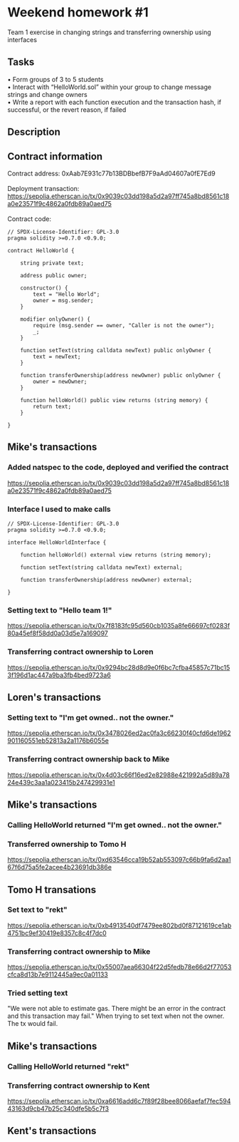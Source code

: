 # Weekend homework #1
Team 1 exercise in changing strings and transferring ownership using interfaces
## Tasks
• Form groups of 3 to 5 students\
• Interact with “HelloWorld.sol” within your group to change message strings and change owners\
• Write a report with each function execution and the transaction hash, if successful, or the revert reason, if failed
## Description
## Contract information
Contract address: 0xAab7E931c77b13BDBbefB7F9aAd04607a0fE7Ed9<br /><br />
Deployment transaction:<br />
https://sepolia.etherscan.io/tx/0x9039c03dd198a5d2a97ff745a8bd8561c18a0e23571f9c4862a0fdb89a0aed75<br /><br />
Contract code:
```solidity
// SPDX-License-Identifier: GPL-3.0
pragma solidity >=0.7.0 <0.9.0;

contract HelloWorld {

    string private text;

    address public owner;
    
    constructor() {
        text = "Hello World";
        owner = msg.sender;
    }

    modifier onlyOwner() {
        require (msg.sender == owner, "Caller is not the owner");
        _;
    }

    function setText(string calldata newText) public onlyOwner {
        text = newText;
    }

    function transferOwnership(address newOwner) public onlyOwner {
        owner = newOwner;
    }

    function helloWorld() public view returns (string memory) {
        return text;
    }
   
}   
```
## Mike's transactions
### Added natspec to the code, deployed and verified the contract
https://sepolia.etherscan.io/tx/0x9039c03dd198a5d2a97ff745a8bd8561c18a0e23571f9c4862a0fdb89a0aed75
### Interface I used to make calls 
``` solidity
// SPDX-License-Identifier: GPL-3.0
pragma solidity >=0.7.0 <0.9.0;

interface HelloWorldInterface {

    function helloWorld() external view returns (string memory);

    function setText(string calldata newText) external;
    
    function transferOwnership(address newOwner) external;

}
```
### Setting text to "Hello team 1!"
https://sepolia.etherscan.io/tx/0x7f8183fc95d560cb1035a8fe66697cf0283f80a45ef8f58dd0a03d5e7a169097
### Transferring contract ownership to Loren
https://sepolia.etherscan.io/tx/0x9294bc28d8d9e0f6bc7cfba45857c71bc153f196d1ac447a9ba3fb4bed9723a6

## Loren's transactions
### Setting text to "I'm get owned.. not the owner."
https://sepolia.etherscan.io/tx/0x3478026ed2ac0fa3c66230f40cfd6de1962901160551eb52813a2a1176b6055e
### Transferring contract ownership back to Mike
https://sepolia.etherscan.io/tx/0x4d03c66f16ed2e82988e421992a5d89a7824e439c3aa1a023415b247429931e1

## Mike's transactions
### Calling HelloWorld returned "I'm get owned.. not the owner."
### Transferred ownership to Tomo H
https://sepolia.etherscan.io/tx/0xd63546cca19b52ab553097c66b9fa6d2aa167f6d75a5fe2acee4b23691db386e

## Tomo H transations
### Set text to "rekt"
https://sepolia.etherscan.io/tx/0xb4913540df7479ee802bd0f87121619ce1ab4751bc9ef30419e8357c8c4f7dc0

### Transferring contract ownership to Mike
https://sepolia.etherscan.io/tx/0x55007aea66304f22d5fedb78e66d2f77053cfca8d13b7e9112445a9ec0a01133

### Tried setting text
"We were not able to estimate gas. There might be an error in the contract and this transaction may fail."
When trying to set text when not the owner. The tx would fail.

## Mike's transactions
### Calling HelloWorld returned "rekt"
### Transferring contract ownership to Kent
https://sepolia.etherscan.io/tx/0xa6616add6c7f89f28bee8066aefaf7fec59443163d9cb47b25c340dfe5b5c7f3

## Kent's transactions





